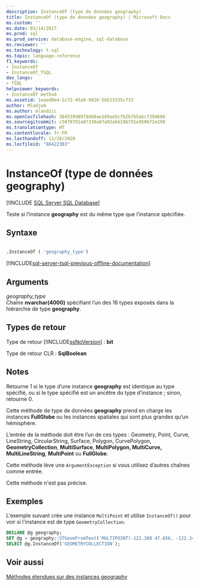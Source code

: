 ```yaml
---
description: InstanceOf (type de données geography)
title: InstanceOf (type de données geography) | Microsoft Docs
ms.custom: ''
ms.date: 03/14/2017
ms.prod: sql
ms.prod_service: database-engine, sql-database
ms.reviewer: ''
ms.technology: t-sql
ms.topic: language-reference
f1_keywords:
- InstanceOf
- InstanceOf_TSQL
dev_langs:
- TSQL
helpviewer_keywords:
- InstanceOf method
ms.assetid: 1eaed0e4-1c72-45a9-9926-5b513335cf33
author: MladjoA
ms.author: mlandzic
ms.openlocfilehash: 384539d8978dd8ae169ae5cfb2b7b5abcf394686
ms.sourcegitcommit: c5078791a07330a87a92abb19b791e950672e198
ms.translationtype: HT
ms.contentlocale: fr-FR
ms.lasthandoff: 11/26/2020
ms.locfileid: "88422383"
---
```

# <a name="instanceof-geography-data-type"></a>InstanceOf (type de données geography)
[!INCLUDE [SQL Server SQL Database](../../includes/applies-to-version/sql-asdb.md)]

Teste si l’instance **geography** est du même type que l’instance spécifiée.  
  
## <a name="syntax"></a>Syntaxe  
  
```sql  
  
.InstanceOf ( 'geography_type')  
```  
  
[!INCLUDE[sql-server-tsql-previous-offline-documentation](../../includes/sql-server-tsql-previous-offline-documentation.md)]

## <a name="arguments"></a>Arguments
*geography_type*  
Chaîne **nvarchar(4000)** spécifiant l’un des 16 types exposés dans la hiérarchie de type **geography**.  
  
## <a name="return-types"></a>Types de retour  
Type de retour [!INCLUDE[ssNoVersion](../../includes/ssnoversion-md.md)] : **bit**  
  
Type de retour CLR : **SqlBoolean**  
  
## <a name="remarks"></a>Notes  
Retourne 1 si le type d’une instance **geography** est identique au type spécifié, ou si le type spécifié est un ancêtre du type d’instance ; sinon, retourne 0.  
  
Cette méthode de type de données **geography** prend en charge les instances **FullGlobe** ou les instances spatiales qui sont plus grandes qu’un hémisphère.  
  
L’entrée de la méthode doit être l’un de ces types : Geometry, Point, Curve, LineString, CircularString, Surface, Polygon, CurvePolygon, **GeometryCollection**, **MultiSurface**, **MultiPolygon, MultiCurve, MultiLineString**, **MultiPoint** ou **FullGlobe**.  
  
Cette méthode lève une `ArgumentException` si vous utilisez d’autres chaînes comme entrée.  
  
Cette méthode n'est pas précise.  
  
## <a name="examples"></a>Exemples  
L'exemple suivant crée une instance `MultiPoint` et utilise `InstanceOf()` pour voir si l'instance est de type `GeometryCollection`.  
  
```sql  
DECLARE @g geography;  
SET @g = geography::STGeomFromText('MULTIPOINT(-122.360 47.656, -122.343 47.656)', 4326);  
SELECT @g.InstanceOf('GEOMETRYCOLLECTION');  
```  
  
## <a name="see-also"></a>Voir aussi  
 [Méthodes étendues sur des instances geography](../../t-sql/spatial-geography/extended-methods-on-geography-instances.md)  
  
  
